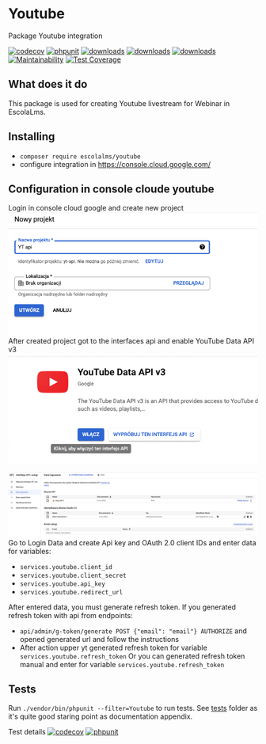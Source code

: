 # Youtube

Package Youtube integration

[![codecov](https://codecov.io/gh/EscolaLMS/Youtube/branch/main/graph/badge.svg?token=NRAN4R8AGZ)](https://codecov.io/gh/EscolaLMS/Youtube)
[![phpunit](https://github.com/EscolaLMS/Youtube/actions/workflows/test.yml/badge.svg)](https://github.com/EscolaLMS/Youtube/actions/workflows/test.yml)
[![downloads](https://img.shields.io/packagist/dt/escolalms/youtube)](https://packagist.org/packages/escolalms/youtube)
[![downloads](https://img.shields.io/packagist/v/escolalms/youtube)](https://packagist.org/packages/escolalms/youtube)
[![downloads](https://img.shields.io/packagist/l/escolalms/youtube)](https://packagist.org/packages/escolalms/youtube)
[![Maintainability](https://api.codeclimate.com/v1/badges/0fe584397e06ef32618f/maintainability)](https://codeclimate.com/github/EscolaLMS/Youtube/maintainability)
[![Test Coverage](https://api.codeclimate.com/v1/badges/0fe584397e06ef32618f/test_coverage)](https://codeclimate.com/github/EscolaLMS/Youtube/test_coverage)

## What does it do

This package is used for creating Youtube livestream for Webinar in EscolaLms.

## Installing

- `composer require escolalms/youtube`
- configure integration in https://console.cloud.google.com/

## Configuration in console cloude youtube
Login in console cloud google and create new project
![Create new project in google console](./docs/youtube/create_new_project_in_google_console.png "Create new project in google console")
After created project got to the interfaces api and enable YouTube Data API v3
![Enable interface Youtube data api](./docs/youtube/enable_yt_data_api.png "Enable interface Youtube data api")

![Copy Login data from youtube api](./docs/youtube/login_data.png "Copy Login data from youtube api")
Go to Login Data and create Api key and OAuth 2.0 client IDs and enter data for variables:
- `services.youtube.client_id`
- `services.youtube.client_secret`
- `services.youtube.api_key`
- `services.youtube.redirect_url`

After entered data, you must generate refresh token.
If you generated refresh token with api from endpoints:
- `api/admin/g-token/generate POST {"email": "email"} AUTHORIZE` and opened generated url and follow the instructions
- After action upper yt generated refresh token for variable `services.youtube.refresh_token`
  Or you can generated refresh token manual and enter for variable `services.youtube.refresh_token`

## Tests

Run `./vendor/bin/phpunit --filter=Youtube` to run tests. See [tests](tests) folder as it's quite good staring point as documentation appendix.

Test details [![codecov](https://codecov.io/gh/EscolaLMS/Youtube/branch/main/graph/badge.svg?token=NRAN4R8AGZ)](https://codecov.io/gh/EscolaLMS/Youtube) [![phpunit](https://github.com/EscolaLMS/Youtube/actions/workflows/test.yml/badge.svg)](https://github.com/EscolaLMS/Youtube/actions/workflows/test.yml)
